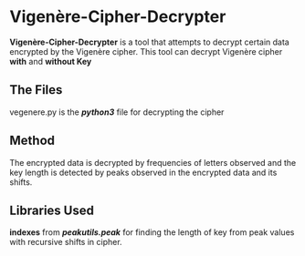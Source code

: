 # Vigenère-Cipher-Decrypter
  <b>Vigenère-Cipher-Decrypter</b> is a tool that attempts to decrypt certain data encrypted by the  Vigenère cipher.
  This tool can decrypt Vigenère cipher <b>with</b> and <b>without Key</b>

## The Files
  </b>vegenere.py</b> is the <i><b>python3</b></i> file for decrypting the cipher
  
## Method
  The encrypted data is decrypted by frequencies of letters observed and the key length is detected by peaks observed in the encrypted data and its shifts.

## Libraries Used
  <b>indexes</b> from <b><i>peakutils.peak</i></b> for finding the length of key from peak values with recursive shifts in cipher.
